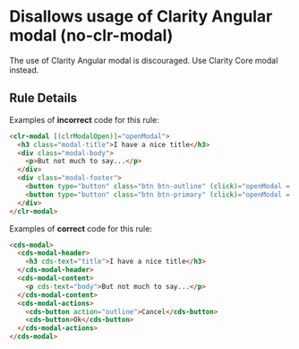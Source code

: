 # Disallows usage of Clarity Angular modal (no-clr-modal)

The use of Clarity Angular modal is discouraged. Use Clarity Core modal instead.

## Rule Details

Examples of **incorrect** code for this rule:

```html
<clr-modal [(clrModalOpen)]="openModal">
  <h3 class="modal-title">I have a nice title</h3>
  <div class="modal-body">
    <p>But not much to say...</p>
  </div>
  <div class="modal-footer">
    <button type="button" class="btn btn-outline" (click)="openModal = false">Cancel</button>
    <button type="button" class="btn btn-primary" (click)="openModal = false">Ok</button>
  </div>
</clr-modal>
```

Examples of **correct** code for this rule:

```html
<cds-modal>
  <cds-modal-header>
    <h3 cds-text="title">I have a nice title</h3>
  </cds-modal-header>
  <cds-modal-content>
    <p cds-text="body">But not much to say...</p>
  </cds-modal-content>
  <cds-modal-actions>
    <cds-button action="outline">Cancel</cds-button>
    <cds-button>Ok</cds-button>
  </cds-modal-actions>
</cds-modal>
```
